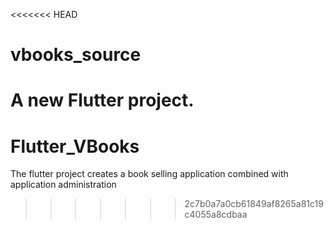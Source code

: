 <<<<<<< HEAD
# vbooks_source

A new Flutter project.
=======
# Flutter_VBooks
The flutter project creates a book selling application combined with application administration
>>>>>>> 2c7b0a7a0cb61849af8265a81c19c4055a8cdbaa
